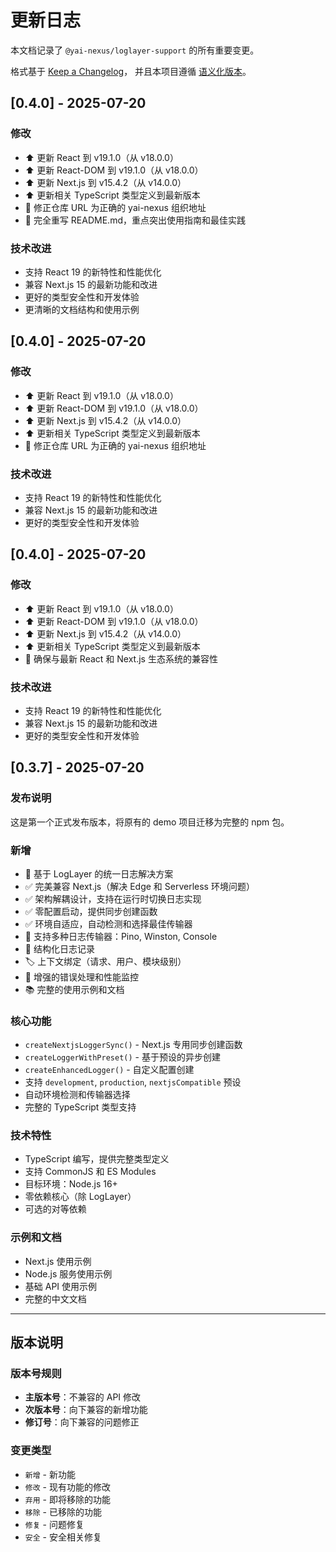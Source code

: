 # 更新日志

本文档记录了 `@yai-nexus/loglayer-support` 的所有重要变更。

格式基于 [Keep a Changelog](https://keepachangelog.com/zh-CN/1.0.0/)，
并且本项目遵循 [语义化版本](https://semver.org/lang/zh-CN/)。

## [0.4.0] - 2025-07-20

### 修改
- ⬆️ 更新 React 到 v19.1.0（从 v18.0.0）
- ⬆️ 更新 React-DOM 到 v19.1.0（从 v18.0.0）
- ⬆️ 更新 Next.js 到 v15.4.2（从 v14.0.0）
- ⬆️ 更新相关 TypeScript 类型定义到最新版本
- 🔧 修正仓库 URL 为正确的 yai-nexus 组织地址
- 📝 完全重写 README.md，重点突出使用指南和最佳实践

### 技术改进
- 支持 React 19 的新特性和性能优化
- 兼容 Next.js 15 的最新功能和改进
- 更好的类型安全性和开发体验
- 更清晰的文档结构和使用示例

## [0.4.0] - 2025-07-20

### 修改
- ⬆️ 更新 React 到 v19.1.0（从 v18.0.0）
- ⬆️ 更新 React-DOM 到 v19.1.0（从 v18.0.0）
- ⬆️ 更新 Next.js 到 v15.4.2（从 v14.0.0）
- ⬆️ 更新相关 TypeScript 类型定义到最新版本
- 🔧 修正仓库 URL 为正确的 yai-nexus 组织地址

### 技术改进
- 支持 React 19 的新特性和性能优化
- 兼容 Next.js 15 的最新功能和改进
- 更好的类型安全性和开发体验

## [0.4.0] - 2025-07-20

### 修改
- ⬆️ 更新 React 到 v19.1.0（从 v18.0.0）
- ⬆️ 更新 React-DOM 到 v19.1.0（从 v18.0.0）
- ⬆️ 更新 Next.js 到 v15.4.2（从 v14.0.0）
- ⬆️ 更新相关 TypeScript 类型定义到最新版本
- 🔧 确保与最新 React 和 Next.js 生态系统的兼容性

### 技术改进
- 支持 React 19 的新特性和性能优化
- 兼容 Next.js 15 的最新功能和改进
- 更好的类型安全性和开发体验

## [0.3.7] - 2025-07-20

### 发布说明
这是第一个正式发布版本，将原有的 demo 项目迁移为完整的 npm 包。

### 新增
- 🎉 基于 LogLayer 的统一日志解决方案
- ✅ 完美兼容 Next.js（解决 Edge 和 Serverless 环境问题）
- ✅ 架构解耦设计，支持在运行时切换日志实现
- ✅ 零配置启动，提供同步创建函数
- ✅ 环境自适应，自动检测和选择最佳传输器
- 🔧 支持多种日志传输器：Pino, Winston, Console
- 📝 结构化日志记录
- 🏷️ 上下文绑定（请求、用户、模块级别）
- 🚨 增强的错误处理和性能监控
- 📚 完整的使用示例和文档

### 核心功能
- `createNextjsLoggerSync()` - Next.js 专用同步创建函数
- `createLoggerWithPreset()` - 基于预设的异步创建
- `createEnhancedLogger()` - 自定义配置创建
- 支持 `development`, `production`, `nextjsCompatible` 预设
- 自动环境检测和传输器选择
- 完整的 TypeScript 类型支持

### 技术特性
- TypeScript 编写，提供完整类型定义
- 支持 CommonJS 和 ES Modules
- 目标环境：Node.js 16+
- 零依赖核心（除 LogLayer）
- 可选的对等依赖

### 示例和文档
- Next.js 使用示例
- Node.js 服务使用示例
- 基础 API 使用示例
- 完整的中文文档

---

## 版本说明

### 版本号规则
- **主版本号**：不兼容的 API 修改
- **次版本号**：向下兼容的新增功能
- **修订号**：向下兼容的问题修正

### 变更类型
- `新增` - 新功能
- `修改` - 现有功能的修改
- `弃用` - 即将移除的功能
- `移除` - 已移除的功能
- `修复` - 问题修复
- `安全` - 安全相关修复